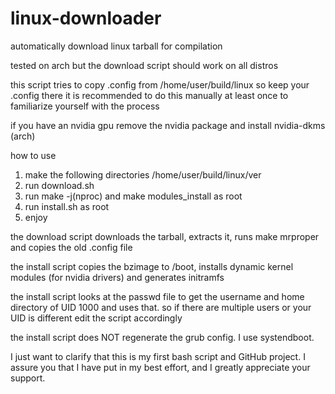 # linux-downloader
automatically download linux tarball for compilation

tested on arch but the download script should work on all distros

this script tries to copy .config from /home/user/build/linux so keep your .config there
it is recommended to do this manually at least once to familiarize yourself with the process

if you have an nvidia gpu remove the nvidia package and install nvidia-dkms (arch)

how to use
1. make the following directories
/home/user/build/linux/ver
2. run download.sh
3. run make -j(nproc) and make modules_install as root
4. run install.sh as root
5. enjoy

the download script downloads the tarball, extracts it, runs make mrproper and copies the old .config file

the install script copies the bzimage to /boot, installs dynamic kernel modules (for nvidia drivers) and generates initramfs

the install script looks at the passwd file to get the username and home directory of UID 1000 and uses that. so if there are multiple users or your UID is different edit the script accordingly

the install script does NOT regenerate the grub config. I use systendboot.


I just want to clarify that this is my first bash script and GitHub project. I assure you that I have put in my best effort, and I greatly appreciate your support.
